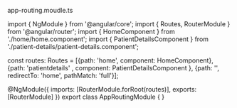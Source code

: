 app-routing.moudle.ts


import { NgModule } from '@angular/core';
import { Routes, RouterModule } from '@angular/router';
import { HomeComponent } from './home/home.component';
import { PatientDetailsComponent } from './patient-details/patient-details.component';

const routes: Routes = [{path: 'home', component: HomeComponent},
{path: 'patientdetails' , component: PatientDetailsComponent },
{path: '', redirectTo: 'home', pathMatch: 'full'}];

@NgModule({
  imports: [RouterModule.forRoot(routes)],
  exports: [RouterModule]
})
export class AppRoutingModule { }
